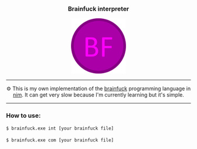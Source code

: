 <h3 align="center">Brainfuck interpreter</h3>

<p align="center">
  <img src="./brainfuck.png" width="150px"></img>
</p>

---

<p align="center">⚙️ This is my own implementation of the <a href="https://en.wikipedia.org/wiki/Brainfuck">brainfuck</a> programming language in <a href="https://nim-lang.org/">nim</a>. It can get very slow because I'm currently learning but it's simple.</p>

---

### How to use:

~~~shell
$ brainfuck.exe int [your brainfuck file]

$ brainfuck.exe com [your brainfuck file]
~~~
